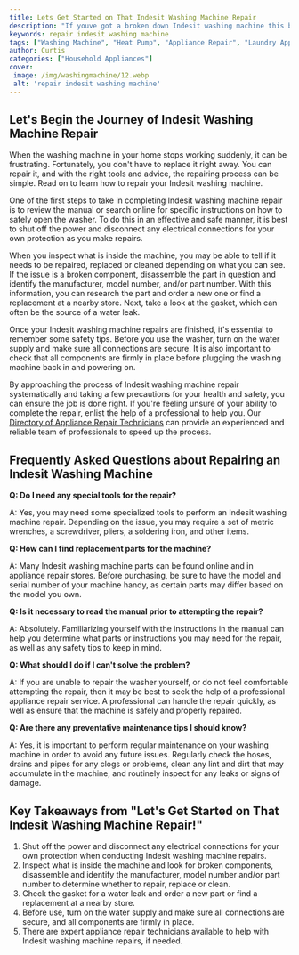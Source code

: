 ```yaml
---
title: Lets Get Started on That Indesit Washing Machine Repair
description: "If youve got a broken down Indesit washing machine this blog post will provide you with the steps you need to take to get it running again as quickly as possible Learn how to troubleshoot your washing machine problems and get your clothes clean again in no time"
keywords: repair indesit washing machine
tags: ["Washing Machine", "Heat Pump", "Appliance Repair", "Laundry Appliances", "Clean Appliance", "Appliance Brand"]
author: Curtis
categories: ["Household Appliances"]
cover: 
 image: /img/washingmachine/12.webp
 alt: 'repair indesit washing machine'
---
```

## Let's Begin the Journey of Indesit Washing Machine Repair
When the washing machine in your home stops working suddenly, it can be frustrating. Fortunately, you don't have to replace it right away. You can repair it, and with the right tools and advice, the repairing process can be simple. Read on to learn how to repair your Indesit washing machine.

One of the first steps to take in completing Indesit washing machine repair is to review the manual or search online for specific instructions on how to safely open the washer. To do this in an effective and safe manner, it is best to shut off the power and disconnect any electrical connections for your own protection as you make repairs.

When you inspect what is inside the machine, you may be able to tell if it needs to be repaired, replaced or cleaned depending on what you can see. If the issue is a broken component, disassemble the part in question and identify the manufacturer, model number, and/or part number. With this information, you can research the part and order a new one or find a replacement at a nearby store. Next, take a look at the gasket, which can often be the source of a water leak.

Once your Indesit washing machine repairs are finished, it's essential to remember some safety tips. Before you use the washer, turn on the water supply and make sure all connections are secure. It is also important to check that all components are firmly in place before plugging the washing machine back in and powering on.

By approaching the process of Indesit washing machine repair systematically and taking a few precautions for your health and safety, you can ensure the job is done right. If you're feeling unsure of your ability to complete the repair, enlist the help of a professional to help you. Our [Directory of Appliance Repair Technicians](./pages/appliance-repair-technicians) can provide an experienced and reliable team of professionals to speed up the process.

## Frequently Asked Questions about Repairing an Indesit Washing Machine

**Q: Do I need any special tools for the repair?**

A: Yes, you may need some specialized tools to perform an Indesit washing machine repair. Depending on the issue, you may require a set of metric wrenches, a screwdriver, pliers, a soldering iron, and other items.

**Q: How can I find replacement parts for the machine?**

A: Many Indesit washing machine parts can be found online and in appliance repair stores. Before purchasing, be sure to have the model and serial number of your machine handy, as certain parts may differ based on the model you own.

**Q: Is it necessary to read the manual prior to attempting the repair?**

A: Absolutely. Familiarizing yourself with the instructions in the manual can help you determine what parts or instructions you may need for the repair, as well as any safety tips to keep in mind.

**Q: What should I do if I can't solve the problem?**

A: If you are unable to repair the washer yourself, or do not feel comfortable attempting the repair, then it may be best to seek the help of a professional appliance repair service. A professional can handle the repair quickly, as well as ensure that the machine is safely and properly repaired.

**Q: Are there any preventative maintenance tips I should know?**

A: Yes, it is important to perform regular maintenance on your washing machine in order to avoid any future issues. Regularly check the hoses, drains and pipes for any clogs or problems, clean any lint and dirt that may accumulate in the machine, and routinely inspect for any leaks or signs of damage.

## Key Takeaways from "Let's Get Started on That Indesit Washing Machine Repair!"
1. Shut off the power and disconnect any electrical connections for your own protection when conducting Indesit washing machine repairs. 
2. Inspect what is inside the machine and look for broken components, disassemble and identify the manufacturer, model number and/or part number to determine whether to repair, replace or clean.
3. Check the gasket for a water leak and order a new part or find a replacement at a nearby store.
4. Before use, turn on the water supply and make sure all connections are secure, and all components are firmly in place.
5. There are expert appliance repair technicians available to help with Indesit washing machine repairs, if needed.
